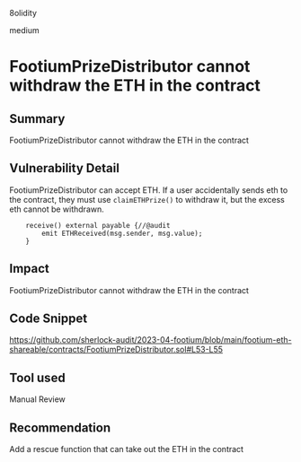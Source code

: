 8olidity

medium

# FootiumPrizeDistributor cannot withdraw the ETH in the contract

## Summary
FootiumPrizeDistributor cannot withdraw the ETH in the contract
## Vulnerability Detail
FootiumPrizeDistributor can accept ETH. If a user accidentally sends eth to the contract, they must use `claimETHPrize()` to withdraw it, but the excess eth cannot be withdrawn.

```solidity
    receive() external payable {//@audit  
        emit ETHReceived(msg.sender, msg.value);
    }
```
## Impact
FootiumPrizeDistributor cannot withdraw the ETH in the contract
## Code Snippet
https://github.com/sherlock-audit/2023-04-footium/blob/main/footium-eth-shareable/contracts/FootiumPrizeDistributor.sol#L53-L55
## Tool used

Manual Review

## Recommendation
Add a rescue function that can take out the ETH in the contract